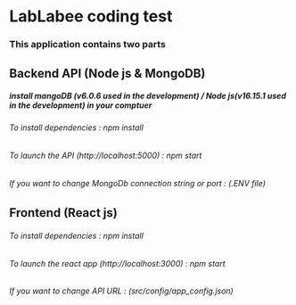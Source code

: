 # LabLabee coding test

### This application contains two parts

## Backend API (Node js & MongoDB)

##### install mangoDB (v6.0.6 used in the development) / Node js(v16.15.1 used in the development) in your comptuer

###### To install dependencies : npm install

###### To launch the API (http://localhost:5000) : npm start

###### If you want to change MongoDb connection string or port : (.ENV file)

## Frontend (React js)

###### To install dependencies : npm install

###### To launch the react app (http://localhost:3000) : npm start

###### If you want to change API URL : (src/config/app_config.json)
